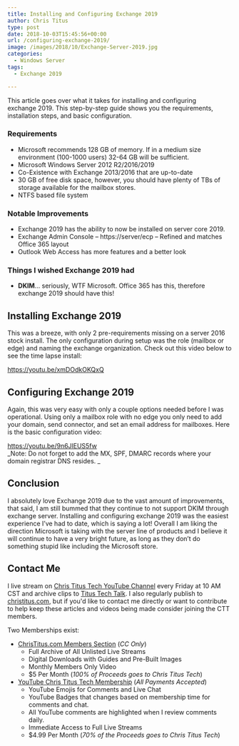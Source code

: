 ```yaml
---
title: Installing and Configuring Exchange 2019
author: Chris Titus
type: post
date: 2018-10-03T15:45:56+00:00
url: /configuring-exchange-2019/
image: /images/2018/10/Exchange-Server-2019.jpg
categories:
  - Windows Server
tags:
  - Exchange 2019

---
```

This article goes over what it takes for installing and configuring exchange 2019. This step-by-step guide shows you the requirements, installation steps, and basic configuration.<!--more-->

### Requirements

  * Microsoft recommends 128 GB of memory. If in a medium size environment (100-1000 users) 32-64 GB will be sufficient.
  * Microsoft Windows Server 2012 R2/2016/2019
  * Co-Existence with Exchange 2013/2016 that are up-to-date
  * 30 GB of free disk space, however, you should have plenty of TBs of storage available for the mailbox stores.
  * NTFS based file system

### Notable Improvements

  * Exchange 2019 has the ability to now be installed on server core 2019.
  * Exchange Admin Console &#8211; https://server/ecp &#8211; Refined and matches Office 365 layout
  * Outlook Web Access has more features and a better look

### Things I wished Exchange 2019 had

  * **DKIM**&#8230; seriously, WTF Microsoft. Office 365 has this, therefore exchange 2019 should have this!

## Installing Exchange 2019

This was a breeze, with only 2 pre-requirements missing on a server 2016 stock install. The only configuration during setup was the role (mailbox or edge) and naming the exchange organization. Check out this video below to see the time lapse install:

https://youtu.be/xmDOdkOKQxQ

## Configuring Exchange 2019

Again, this was very easy with only a couple options needed before I was operational. Using only a mailbox role with no edge you only need to add your domain, send connector, and set an email address for mailboxes. Here is the basic configuration video:

https://youtu.be/9n6JlEUS5fw  
_Note: Do not forget to add the MX, SPF, DMARC records where your domain registrar DNS resides. _

## Conclusion

I absolutely love Exchange 2019 due to the vast amount of improvements, that said, I am still bummed that they continue to not support DKIM through exchange server. Installing and configuring exchange 2019 was the easiest experience I&#8217;ve had to date, which is saying a lot! Overall I am liking the direction Microsoft is taking with the server line of products and I believe it will continue to have a very bright future, as long as they don&#8217;t do something stupid like including the Microsoft store.

## Contact Me

I live stream on [Chris Titus Tech YouTube Channel][1] every Friday at 10 AM CST and archive clips to [Titus Tech Talk][2]. I also regularly publish to [christitus.com][3], but if you'd like to contact me directly or want to contribute to help keep these articles and videos being made consider joining the CTT members. 

Two Memberships exist:
- [ChrisTitus.com Members Section][4] (_CC Only_)
  - Full Archive of All Unlisted Live Streams
  - Digital Downloads with Guides and Pre-Built Images
  - Monthly Members Only Video
  - $5 Per Month (_100% of Proceeds goes to Chris Titus Tech_)
- [YouTube Chris Titus Tech Membership][5] (_All Payments Accepted_)
  - YouTube Emojis for Comments and Live Chat
  - YouTube Badges that changes based on membership time for comments and chat.
  - All YouTube comments are highlighted when I review comments daily. 
  - Immediate Access to Full Live Streams
  - $4.99 Per Month (_70% of the Proceeds goes to Chris Titus Tech_)

 [1]: https://www.youtube.com/c/ChrisTitusTech
 [2]: https://www.youtube.com/c/ChrisTitusTechStreams
 [3]: https://christitus.com/
 [4]: https://portal.christitus.com
 [5]: https://links.christitus.com/join